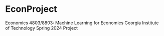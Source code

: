 # EconProject
Economics 4803/8803: Machine Learning for Economics Georgia Institute of Technology Spring 2024 Project
